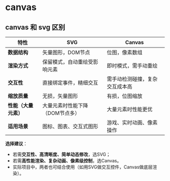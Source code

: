 # canvas

## canvas 和 svg 区别

| **特性**             | **SVG**                         | **Canvas**                     |
| -------------------- | ------------------------------- | ------------------------------ |
| **数据结构**         | 矢量图形，DOM节点               | 位图，像素数组                 |
| **渲染方式**         | 保留模式，自动重绘受影响元素    | 即时模式，需手动重绘           |
| **交互性**           | 直接绑定事件，精细交互          | 需手动检测碰撞，复杂交互成本高 |
| **缩放质量**         | 无损，矢量图形                  | 有损，位图缩放                 |
| **性能（大量元素）** | 大量元素时性能下降（DOM节点多） | 大量元素时性能更优             |
| **适用场景**         | 图标、图表、交互式图形          | 游戏、实时动画、像素操作       |

**选择建议**：

- 若需**交互性、高清晰度、简单动态修改**，选SVG；
- 若需**高性能渲染、复杂动画、像素级控制**，选Canvas。
- 实际项目中，两者也可结合使用（如用SVG做交互控件，Canvas做底层渲染）。
